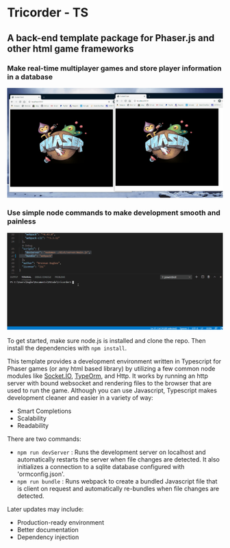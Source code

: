 # Tricorder - TS
## A back-end template package for Phaser.js and other html game frameworks

### **Make real-time multiplayer games and store player information in a database**
![browser](docs/tricorder-demonstration-browser.gif)

### **Use simple node commands to make development smooth and painless**
![server](docs/tricorder-demonstration-npm-commands.gif)

To get started, make sure node.js is installed and clone the repo. Then install the dependencies with `npm install`.

This template provides a development environment written in Typescript for Phaser games (or any html based library) by utilizing a few common node modules like [Socket.IO](https://socket.io/docs/), [TypeOrm](https://typeorm.io/#/), and Http. It works by running an http server with bound websocket and rendering files to the browser that are used to run the game. Although you can use Javascript, Typescript makes development cleaner and easier in a variety of way: 
- Smart Completions
- Scalability
- Readability

There are two commands: 
- `npm run devServer`
: Runs the development server on localhost and automatically restarts the server when file changes are detected. It also initializes a connection to a sqlite database configured with 'ormconfig.json'.
- `npm run bundle`
: Runs webpack to create a bundled Javascript file that is client on request and automatically re-bundles when file changes are detected.

Later updates may include:
- Production-ready environment
- Better documentation
- Dependency injection
